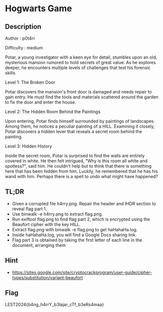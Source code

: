 # Hogwarts Game
## Description

Author : p0t4rr

Difficulty : medium

Potar, a young investigator with a keen eye for detail, stumbles upon an old, mysterious mansion rumored to hold secrets of great value. As he explores deeper, he encounters multiple levels of challenges that test his forensic skills.

Level 1: The Broken Door

Potar discovers the mansion's front door is damaged and needs repair to gain entry. He must find the tools and materials scattered around the garden to fix the door and enter the house.

Level 2: The Hidden Room Behind the Paintings

Upon entering, Potar finds himself surrounded by paintings of landscapes. Among them, he notices a peculiar painting of a HILL. Examining it closely, Potar discovers a hidden lever that reveals a secret room behind the painting.

Level 3: Hidden History

Inside the secret room, Potar is surprised to find the walls are entirely covered in white. He then felt intrigued, "Why is this room all white and spotless?", said him. He couldn't help but to think that there is something here that has been hidden from him. Luckily, he remembered that he has his wand with him. Perhaps there is a spell to undo what might have happened? 

## TL;DR

- Given a corrupted file h4rry.png. Repair the header and IHDR section to reveal flag part 1.
- Use binwalk -e h4rry.png to extract flag.png.
- Run exiftool flag.png to find flag part 2, which is encrypted using the Beaufort cipher with the key HILL.
- Extract flag.png with binwalk -e flag.png to get haHahaHa.log.
- Inside haHahaHa.log, you will find a Google Docs sharing link.
- Flag part 3 is obtained by taking the first letter of each line in the document, arranging them

## Hint

- https://sites.google.com/site/cryptocrackprogram/user-guide/cipher-types/substitution/variant-beaufort

## Flag

LEST2024{b4ng_h4rrY_b3lajar_cTf_b3eRs4maa}
